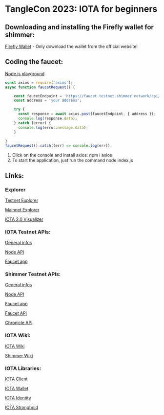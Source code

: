 # TangleCon 2023: IOTA for beginners
## Downloading and installing the Firefly wallet for shimmer:

[Firefly Wallet](https://firefly.iota.org/) - Only download the wallet from the official website!

## Coding the faucet:
[Node.js playground](https://stackblitz.com/edit/node-99aw1w)
```javascripT
const axios = require('axios');
async function faucetRequest() {

    const faucetEndpoint = 'https://faucet.testnet.shimmer.network/api/enqueue';
    const address = 'your address';

    try {
      const response = await axios.post(faucetEndpoint, { address });
      console.log(response.data);
    } catch (error) {
      console.log(error.message.data);
    }
    
}
faucetRequest().catch((err) => console.log(err));
```
1) Click on the console and install axios: npm i axios
2) To start the application, just run the command node index.js



## Links:
        
### Explorer

[Testnet Explorer](https://explorer.iota.org/testnet)

[Mainnet Explorer](https://explorer.iota.org/mainnet)

[IOTA 2.0 Visualizer](https://v2.iota.org/visualizer)

        
### IOTA Testnet APIs:

[General infos](https://wiki.iota.org/develop/endpoints/devnet/)

[Node API](https://api.lb-0.h.chrysalis-devnet.iota.cafe)

[Faucet app](https://faucet.chrysalis-devnet.iota.cafe/)


### Shimmer Testnet APIs:
[General infos](https://wiki.iota.org/shimmer/develop/endpoints/testnet/)

[Node API](https://api.testnet.shimmer.network)

[Faucet app](https://faucet.testnet.shimmer.network)

[Faucet API](https://faucet.testnet.shimmer.network/api/enqueue)

[Chronicle API](https://chronicle.testnet.shimmer.network)

       
### IOTA Wiki:
[IOTA Wiki](https://wiki.iota.org/)

[Shimmer Wiki](https://wiki.iota.org/shimmer)


### IOTA Libraries: 
[IOTA Client](https://github.com/iotaledger/iota.rs)

[IOTA Wallet](https://github.com/iotaledger/wallet.rs)

[IOTA Identity](https://github.com/iotaledger/identity.rs)

[IOTA Stronghold](https://github.com/iotaledger/stronghold.rs)
